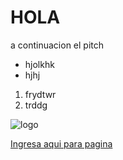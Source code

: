 # HOLA

a continuacion el pitch

* hjolkhk
* hjhj

1. frydtwr
2. trddg

![logo](http://2.bp.blogspot.com/-989G3V84Sqc/URT7h41PMRI/AAAAAAAAAEY/UObs-5jB61Q/s640/images+(1).jpg)

[Ingresa aqui para pagina](https://www.facebook.com/profile.php?id=100003478035945)
